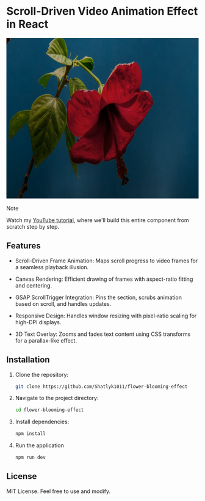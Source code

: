 # Scroll-Driven Video Animation Effect in React


<img height="420" src="public/demo-img.png?raw=true" alt="Demo Image" />

>[!note]
>Watch my [YouTube tutorial](https://www.youtube.com/watch?v=fTSixGpVfds), where we'll build this entire component from scratch step by step.

## Features

* Scroll-Driven Frame Animation: Maps scroll progress to video frames for a seamless playback illusion.

* Canvas Rendering: Efficient drawing of frames with aspect-ratio fitting and centering.

* GSAP ScrollTrigger Integration: Pins the section, scrubs animation based on scroll, and handles updates.

* Responsive Design: Handles window resizing with pixel-ratio scaling for high-DPI displays.

* 3D Text Overlay: Zooms and fades text content using CSS transforms for a parallax-like effect.

## Installation

1. Clone the repository:
   ```bash
   git clone https://github.com/Shatlyk1011/flower-blooming-effect
   ```
2. Navigate to the project directory:
   ```bash
   cd flower-blooming-effect
   ```
3. Install dependencies:
   ```bash
   npm install
   ```
4. Run the application
   ```bash
   npm run dev
   ```

##  License
MIT License. Feel free to use and modify.
